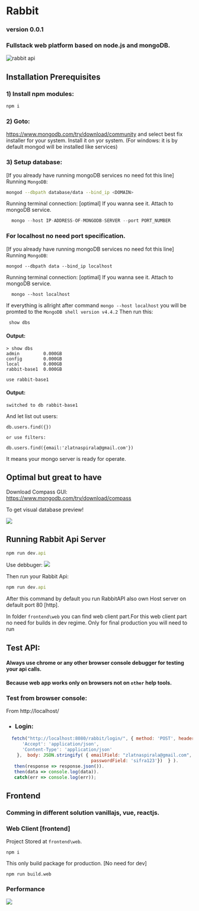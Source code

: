 
# Rabbit
### version 0.0.1
### Fullstack web platform based on node.js and mongoDB.


![rabbit api](https://github.com/aster-nikolalukic/rabbit/blob/main/astermedia.net.png)

## Installation Prerequisites

### 1) Install npm modules:
```js
npm i
```
### 2) Goto:
https://www.mongodb.com/try/download/community
and select best fix installer for your system. Install it on yor system.
(For windows: it is by default mongod will be installed like services)

### 3) Setup database:


[If you already have running mongoDB services no need fot this line]
Running `MongoDB`:
```bash
mongod --dbpath database/data --bind_ip <DOMAIN>
```

Running terminal connection:
[optimal] If you wanna see it. Attach to mongoDB service.
```js
  mongo --host IP-ADDRESS-OF-MONGODB-SERVER --port PORT_NUMBER
```

### For localhost no need port specification.

[If you already have running mongoDB services no need fot this line]
Running `MongoDB`:
```
mongod --dbpath data --bind_ip localhost
```

Running terminal connection:
[optimal] If you wanna see it. Attach to mongoDB service.
```
  mongo --host localhost
```

If everything is allright after command `mongo --host localhost`
you will be promted to the `MongoDB shell version v4.4.2`
 Then run this:
```bash
 show dbs
```

#### Output:
```
> show dbs
admin         0.000GB
config        0.000GB
local         0.000GB
rabbit-base1  0.000GB
```

```
use rabbit-base1
```

#### Output:
```
switched to db rabbit-base1
```

And let list out users: 
```
db.users.find({})

or use filters:

db.users.find({email:'zlatnaspirala@gmail.com'})
```

It means your mongo server is ready for operate.

## Optimal but great to have

 Download Compass GUI:
 https://www.mongodb.com/try/download/compass

 To get visual database preview!

![](https://github.com/aster-nikolalukic/rabbit/blob/main/documentation/compassHelp.jpg)

## Running Rabbit Api Server

```js
npm run dev.api
```


Use debbuger:
![](https://github.com/aster-nikolalukic/rabbit/blob/main/documentation/nodejsDebugger.jpg)

Then run your Rabbit Api:
```js
npm run dev.api
```


After this command by default you run RabbitAPI also own Host server on default port 80 [http].

In folder `frontend\web` you can find web client part.For this web client part no need for builds in dev regime.
Only for final production you will need to run 



## Test API:
#### Always use chrome or any other browser console debugger for testing your api calls.
#### Because web app works only on browsers not on `other` help tools.

### Test from browser console:

  From http://localhost/
- ### Login:

```js
  fetch("http://localhost:8080/rabbit/login/", { method: 'POST', headers: {
      'Accept': 'application/json',
      'Content-Type': 'application/json'
    },  body: JSON.stringify( { emailField: "zlatnaspirala@gmail.com",
                                passwordField: 'sifra123'})  } ).
   then(response => response.json()).
   then(data => console.log(data)).
   catch(err => console.log(err));
```


## Frontend

### Comming in different solution vanillajs, vue, reactjs.

### Web Client [frontend]

Project Stored at `frontend\web`.

```
npm i
```

This only build package for production.
[No need for dev]
```
npm run build.web
```

### Performance 

![](https://github.com/aster-nikolalukic/rabbit/blob/main/documentation/perf-mart2022.png)